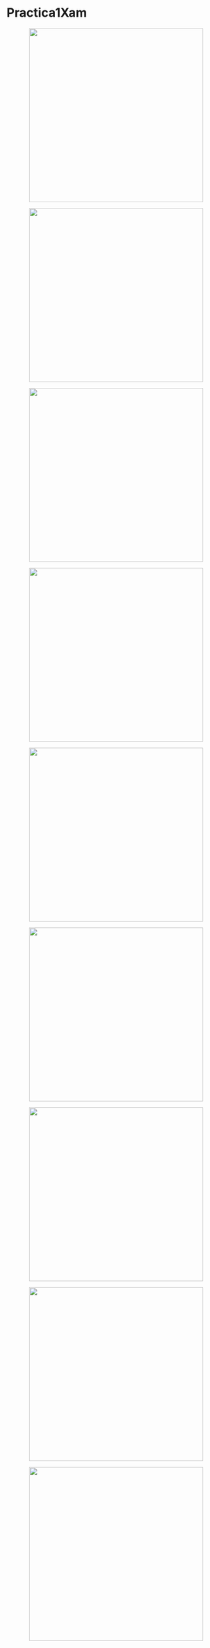 # Practica1Xam

<p align="center">
<img  width="400" src="./LoginPractice/Images/Capture1.PNG"/>
</p>

<p align="center">
<img  width="400" src="./LoginPractice/Images/Capture2.PNG"/>
</p>

<p align="center">
<img  width="400" src="./LoginPractice/Images/Capture3.PNG"/>
</p>

<p align="center">
<img  width="400" src="./LoginPractice/Images/Capture4.PNG"/>
</p>

<p align="center">
<img  width="400" src="./LoginPractice/Images/Capture5.PNG"/>
</p>

<p align="center">
<img  width="400" src="./LoginPractice/Images/Capture01.PNG"/>
</p>

<p align="center">
<img  width="400" src="./LoginPractice/Images/Capture02.PNG"/>
</p>

<p align="center">
<img  width="400" src="./LoginPractice/Images/Capture03.PNG"/>
</p>

<p align="center">
<img  width="400" src="./LoginPractice/Images/Capture04.PNG"/>
</p>
